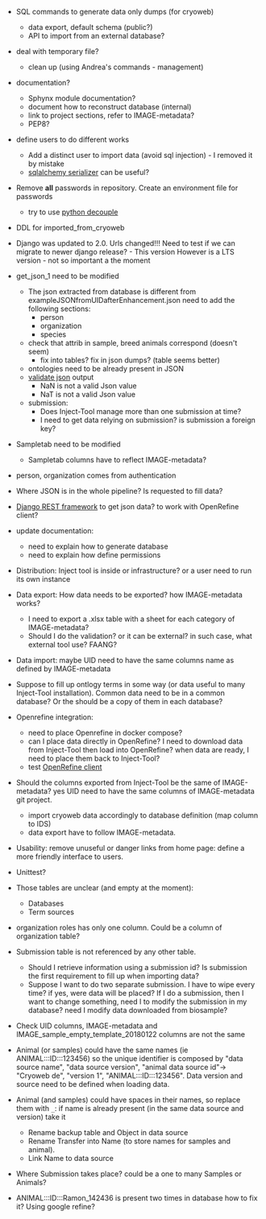 
* SQL commands to generate data only dumps (for cryoweb)
  - data export, default schema (public?)
  - API to import from an external database?

* deal with temporary file?
  - clean up (using Andrea's commands - management)

* documentation?
  - Sphynx module documentation?
  - document how to reconstruct database (internal)
  - link to project sections, refer to IMAGE-metadata?
  - PEP8?

* define users to do different works
  - Add a distinct user to import data (avoid sql  injection) - I removed it by mistake
  - [sqlalchemy serializer](https://stackoverflow.com/questions/2786664/how-to-create-and-restore-a-backup-from-sqlalchemy)
    can be useful?

* Remove **all** passwords in repository. Create an environment file for passwords
  - try to use [python decouple](https://simpleisbetterthancomplex.com/2015/11/26/package-of-the-week-python-decouple.html)

* DDL for imported_from_cryoweb

* Django was updated to 2.0. Urls changed!!! Need to test if we can migrate to newer
  django release? - This version However is a LTS version - not so important a the moment

* get_json_1 need to be modified
  - The json extracted from database is different from exampleJSONfromUIDafterEnhancement.json
    need to add the following sections:
    * person
    * organization
    * species
  - check that attrib in sample, breed animals correspond (doesn't seem)
    * fix into tables? fix in json dumps? (table seems better)
  - ontologies need to be already present in JSON
  - [validate json](https://jsonlint.com/) output
    * NaN is not a valid Json value
    * NaT is not a valid Json value
  - submission:
    * Does Inject-Tool manage more than one submission at time?
    * I need to get data relying on submission? is submission a foreign key?

* Sampletab need to be modified
  - Sampletab columns have to reflect IMAGE-metadata?

* person, organization comes from authentication

* Where JSON is in the whole pipeline? Is requested to fill data?

* [Django REST framework](http://www.django-rest-framework.org/) to get json data?
  to work with OpenRefine client?

* update documentation:
  - need to explain how to generate database
  - need to explain how define permissions

* Distribution: Inject tool is inside or infrastructure? or a user need to run its
  own instance

* Data export: How data needs to be exported? how IMAGE-metadata works?
  - I need to export a .xlsx table with a sheet for each category of IMAGE-metadata?
  - Should I do the validation? or it can be external? in such case, what external tool
    use? FAANG?

* Data import: maybe UID need to have the same columns name as defined by IMAGE-metadata

* Suppose to fill up ontlogy terms in some way (or data useful to many Inject-Tool
  installation). Common data need to be in a common database? Or the should be a copy
  of them in each database?

* Openrefine integration:
  - need to place Openrefine in docker compose?
  - can I place data directly in OpenRefine? I need to download data from Inject-Tool
    then load into OpenRefine? when data are ready, I need to place them back to Inject-Tool?
  - test [OpenRefine client](https://github.com/OpenRefine/refine-client-py)

* Should the columns exported from Inject-Tool be the same of IMAGE-metadata? yes
  UID need to have the same columns of IMAGE-metadata git project.
  - import cryoweb data accordingly to database definition (map column to IDS)
  - data export have to follow IMAGE-metadata.

* Usability: remove unuseful or danger links from home page: define a more friendly
  interface to users.

* Unittest?

* Those tables are unclear (and empty at the moment):
  - Databases
  - Term sources

* organization roles has only one column. Could be a column of organization table?

* Submission table is not referenced by any other table.
  - Should I retrieve information using a submission id? Is submission the first
    requirement to fill up when importing data?
  - Suppose I want to do two separate submission. I have to wipe every time? if
    yes, were data will be placed? If I do a submission, then I want to change something,
    need I to modify the submission in my database? need I modify data downloaded
    from biosample?

* Check UID columns, IMAGE-metadata and IMAGE_sample_empty_template_20180122 columns
  are not the same

* Animal (or samples) could have the same names (ie ANIMAL:::ID:::123456) so the
  unique identifier is composed by "data source name", "data source version", "animal data source id"-> "Cryoweb de", "version 1", "ANIMAL:::ID:::123456". Data version and source need to be defined when loading
  data.

* Animal (and samples) could have spaces in their names, so replace them with `_`:
  if name is already present (in the same data source and version) take it
  - Rename backup table and Object in data source
  - Rename Transfer into Name (to store names for samples and animal).
  - Link Name to data source

* Where Submission takes place? could be a one to many Samples or Animals?

* ANIMAL:::ID:::Ramon_142436 is present two times in database how to fix it?
  Using google refine?
